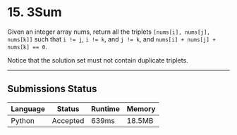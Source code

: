 # 15. 3Sum

Given an integer array nums, return all the triplets `[nums[i], nums[j], nums[k]]` such that `i != j`, `i != k`, and `j != k`, and `nums[i] + nums[j] + nums[k] == 0`.

Notice that the solution set must not contain duplicate triplets.

---

## Submissions Status

| Language | Status   | Runtime | Memory |
| -------- | -------- | ------- | ------ |
| Python   | Accepted | 639ms    | 18.5MB |